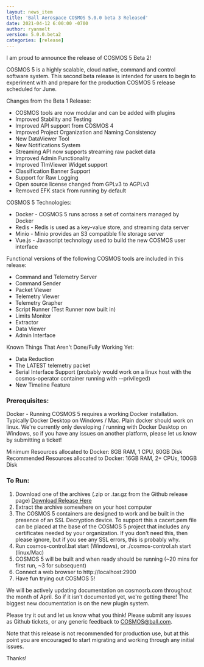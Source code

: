 ```yaml
---
layout: news_item
title: 'Ball Aerospace COSMOS 5.0.0 beta 3 Released'
date: 2021-04-12 6:00:00 -0700
author: ryanmelt
version: 5.0.0.beta2
categories: [release]
---
```


I am proud to announce the release of COSMOS 5 Beta 2!

COSMOS 5 is a highly scalable, cloud native, command and control software system.  This second beta release is intended for users to begin to experiment with and prepare for the production COSMOS 5 release scheduled for June.

Changes from the Beta 1 Release:

* COSMOS tools are now modular and can be added with plugins
* Improved Stability and Testing
* Improved API support from COSMOS 4
* Improved Project Organization and Naming Consistency
* New DataViewer Tool
* New Notifications System
* Streaming API now supports streaming raw packet data
* Improved Admin Functionality
* Improved TlmViewer Widget support
* Classification Banner Support
* Support for Raw Logging
* Open source license changed from GPLv3 to AGPLv3
* Removed EFK stack from running by default

COSMOS 5 Technologies:

* Docker - COSMOS 5 runs across a set of containers managed by Docker
* Redis - Redis is used as a key-value store, and streaming data server
* Minio - Minio provides an S3 compatible file storage server
* Vue.js - Javascript technology used to build the new COSMOS user interface

Functional versions of the following COSMOS tools are included in this release:

* Command and Telemetry Server
* Command Sender
* Packet Viewer
* Telemetry Viewer
* Telemetry Grapher
* Script Runner (Test Runner now built in)
* Limits Monitor
* Extractor
* Data Viewer
* Admin Interface

Known Things That Aren't Done/Fully Working Yet:

* Data Reduction
* The LATEST telemetry packet
* Serial Interface Support (probably would work on a linux host with the cosmos-operator container running with --privileged)
* New Timeline Feature

### Prerequisites:

Docker - Running COSMOS 5 requires a working Docker installation.  Typically Docker Desktop on Windows / Mac.  Plain docker should work on linux.  We're currently only developing / running with Docker Desktop on Windows, so if you have any issues on another platform, please let us know by submitting a ticket!

Minimum Resources allocated to Docker: 8GB RAM, 1 CPU, 80GB Disk
Recommended Resources allocated to Docker: 16GB RAM, 2+ CPUs, 100GB Disk

### To Run:

1. Download one of the archives (.zip or .tar.gz from the Github release page) [Download Release Here](https://github.com/BallAerospace/COSMOS/releases/tag/v5.0.0-beta.2)
2. Extract the archive somewhere on your host computer
3. The COSMOS 5 containers are designed to work and be built in the presence of an SSL Decryption device.  To support this a cacert.pem file can be placed at the base of the COSMOS 5 project that includes any certificates needed by your organization.  If you don't need this, then please ignore, but if you see any SSL errors, this is probably why.
4. Run cosmos-control.bat start (Windows), or ./cosmos-control.sh start (linux/Mac)
5. COSMOS 5 will be built and when ready should be running (~20 mins for first run, ~3 for subsequent)
6. Connect a web browser to http://localhost:2900
7. Have fun trying out COSMOS 5!

We will be actively updating documentation on cosmosrb.com throughout the month of April.  So if it isn't documented yet, we're getting there!  The biggest new documentation is on the new plugin system.

Please try it out and let us know what you think!  Please submit any issues as Github tickets, or any generic feedback to COSMOS@ball.com.  

Note that this release is not recommended for production use, but at this point you are encouraged to start migrating and working through any initial issues.

Thanks!
